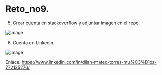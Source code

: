 # Reto_no9.

5. Crear cuenta en stackoverflow y adjuntar imagen en el repo.
  
  ![image](https://github.com/Dilan-01-02/Reto_no9./assets/124721286/8de7cb3d-0cf2-41ed-8f06-c2ff00f84d31)

6. Cuenta en Linkedin.
  
  ![image](https://github.com/Dilan-01-02/Reto_no9./assets/124721286/cb7e487d-4d8d-482b-b3d6-51ea7e0128af)

  Enlace: https://www.linkedin.com/in/dilan-mateo-torres-mu%C3%B1oz-772135276/
